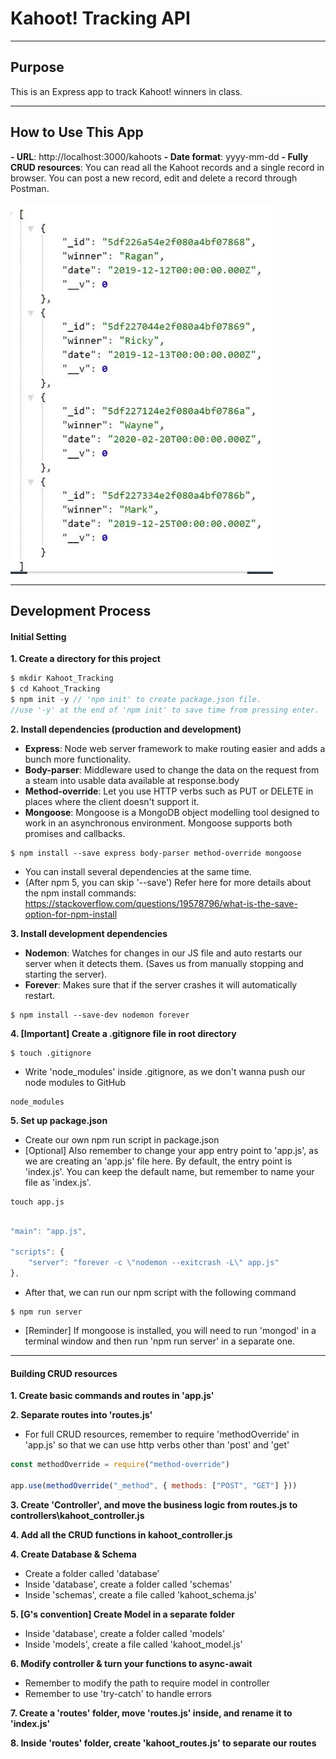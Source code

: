 # Kahoot! Tracking API
---
## Purpose

This is an Express app to track Kahoot! winners in class.

--- 
## How to Use This App
__- URL__: http://localhost:3000/kahoots
__- Date format__: yyyy-mm-dd
__- Fully CRUD resources__: You can read all the Kahoot records and a single record in browser. You can post a new record, edit and delete a record through Postman.

![Screenshot](./docs/screenshot.JPG)

--- 
## Development Process

#### Initial Setting

__1. Create a directory for this project__

```javascript
$ mkdir Kahoot_Tracking
$ cd Kahoot_Tracking
$ npm init -y // 'npm init' to create package.json file. 
//use '-y' at the end of 'npm init' to save time from pressing enter.
```

__2. Install dependencies (production and development)__
- __Express__: Node web server framework to make routing easier and adds a bunch more functionality.
- __Body-parser__: Middleware used to change the data on the request from a steam into usable data available at response.body
- __Method-override__: Let you use HTTP verbs such as PUT or DELETE in places where the client doesn't support it.
- __Mongoose__: Mongoose is a MongoDB object modelling tool designed to work in an asynchronous environment. Mongoose supports both promises and callbacks.
<!-- - [Optional] __Express-handlebar__ - JavaScript templating engine for serving up our html web pages -->

```
$ npm install --save express body-parser method-override mongoose
```
- You can install several dependencies at the same time.
- (After npm 5, you can skip '--save') Refer here for more details about the npm install commands: https://stackoverflow.com/questions/19578796/what-is-the-save-option-for-npm-install

__3. Install development dependencies__
- __Nodemon__: Watches for changes in our JS file and auto restarts our server when it detects them. (Saves us from manually stopping and starting the server).
- __Forever__: Makes sure that if the server crashes it will automatically restart.

```
$ npm install --save-dev nodemon forever 
```

__4. [Important] Create a .gitignore file in root directory__
```
$ touch .gitignore
```
- Write 'node_modules' inside .gitignore, as we don't wanna push our node modules to GitHub 
```
node_modules
```

__5. Set up package.json__
- Create our own npm run script in package.json
- [Optional] Also remember to change your app entry point to 'app.js', as we are creating an 'app.js' file here. By default, the entry point is 'index.js'. You can keep the default name, but remember to name your file as 'index.js'.

```
touch app.js
```

```javascript

"main": "app.js",

"scripts": {
    "server": "forever -c \"nodemon --exitcrash -L\" app.js"
},
```

- After that, we can run our npm script with the following command
```
$ npm run server
```
- [Reminder] If mongoose is installed, you will need to run 'mongod' in a terminal window and then run 'npm run server' in a separate one.

---
#### Building CRUD resources

__1. Create basic commands and routes in 'app.js'__

__2. Separate routes into 'routes.js'__
- For full CRUD resources, remember to require 'methodOverride' in 'app.js' so that we can use http verbs other than 'post' and 'get' 
```javascript
const methodOverride = require("method-override")

app.use(methodOverride("_method", { methods: ["POST", "GET"] }))
```

__3. Create 'Controller', and move the business logic from routes.js to controllers\kahoot_controller.js__

__4. Add all the CRUD functions in kahoot_controller.js__

__4. Create Database & Schema__
- Create a folder called 'database'
- Inside 'database', create a folder called 'schemas'
- Inside 'schemas', create a file called 'kahoot_schema.js'

__5. [G's convention] Create Model in a separate folder__
- Inside 'database', create a folder called 'models'
- Inside 'models', create a file called 'kahoot_model.js'

__6. Modify controller & turn your functions to async-await__
- Remember to modify the path to require model in controller
- Remember to use 'try-catch' to handle errors

__7. Create a 'routes' folder, move 'routes.js' inside, and rename it to 'index.js'__

__8. Inside 'routes' folder, create 'kahoot_routes.js' to separate our routes__
